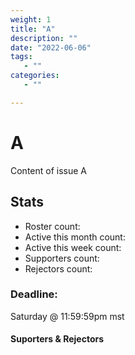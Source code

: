 ```yaml
---
weight: 1
title: "A"
description: ""
date: "2022-06-06"
tags:
   - ""
categories:
   - ""

---
```

# A
Content of issue A

## Stats
* Roster count:            
* Active this month count: 
* Active this week count:  
* Supporters count:        
* Rejectors count:         

### Deadline:
Saturday @ 11:59:59pm mst

#### Suporters & Rejectors

